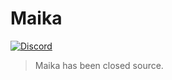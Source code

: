 # Maika 
[![Discord](https://discordapp.com/api/guilds/382725233695522816/embed.png)](https://discord.gg/7TtMP2n)

> Maika has been closed source.
